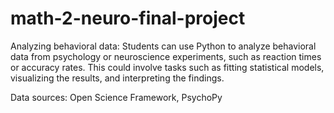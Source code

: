 # math-2-neuro-final-project
Analyzing behavioral data: Students can use Python to analyze behavioral data from psychology or neuroscience experiments, such as reaction times or accuracy rates. This could involve tasks such as fitting statistical models, visualizing the results, and interpreting the findings.

Data sources: Open Science Framework, PsychoPy
